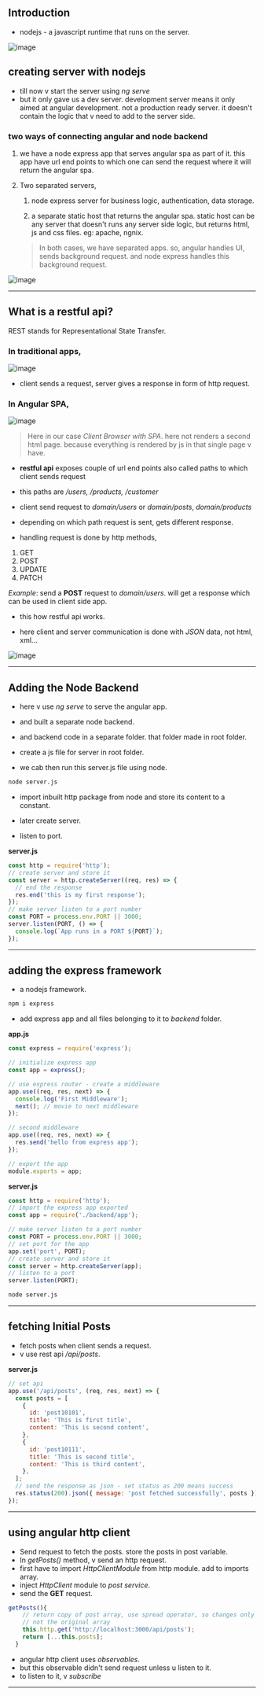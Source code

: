 ## Introduction

- nodejs - a javascript runtime that runs on the server.

![image](./screenshots/screen-7.jpg 'image')

## creating server with nodejs

- till now v start the server using _ng serve_
- but it only gave us a dev server. development server means it only aimed at angular development. not a production ready server. it doesn't contain the logic that v need to add to the server side.

### two ways of connecting angular and node backend

1. we have a node express app that serves angular spa as part of it. this app have url end points to which one can send the request where it will return the angular spa.

2. Two separated servers,

   1. node express server for business logic, authentication, data storage.

   2. a separate static host that returns the angular spa. static host can be any server that doesn't runs any server side logic, but returns html, js and css files. eg: apache, ngnix.

   > In both cases, we have separated apps. so, angular handles UI, sends background request. and node express handles this background request.

![image](./screenshots/screen-8.jpg 'image')

---

## What is a restful api?

REST stands for Representational State Transfer.

### In traditional apps,

![image](./screenshots/screen-9.jpg 'image')

- client sends a request, server gives a response in form of http request.

### In Angular SPA,

![image](./screenshots/screen-10.jpg 'image')

> Here in our case _Client Browser with SPA_. here not renders a second html page. because everything is rendered by js in that single page v have.

- **restful api** exposes couple of url end points also called paths to which client sends request

- this paths are _/users, /products, /customer_

- client send request to _domain/users_ or _domain/posts_, _domain/products_

- depending on which path request is sent, gets different response.

- handling request is done by http methods,

1.  GET
2.  POST
3.  UPDATE
4.  PATCH

_Example_: send a **POST** request to _domain/users_. will get a response which can be used in client side app.

- this how restful api works.

- here client and server communication is done with _JSON_ data, not html, xml...

![image](./screenshots/screen-11.jpg 'image')

---

## Adding the Node Backend

- here v use _ng serve_ to serve the angular app.

- and built a separate node backend.

- and backend code in a separate folder. that folder made in root folder.

- create a js file for server in root folder.

- we cab then run this server.js file using node.

```bash
node server.js
```

- import inbuilt http package from node and store its content to a constant.

- later create server.

- listen to port.

**server.js**

```javascript
const http = require('http');
// create server and store it
const server = http.createServer((req, res) => {
  // end the response
  res.end('this is my first response');
});
// make server listen to a port number
const PORT = process.env.PORT || 3000;
server.listen(PORT, () => {
  console.log(`App runs in a PORT ${PORT}`);
});
```

---

## adding the express framework

- a nodejs framework.

```bash
npm i express
```

- add express app and all files belonging to it to _backend_ folder.

**app.js**

```javascript
const express = require('express');

// initialize express app
const app = express();

// use express router - create a middleware
app.use((req, res, next) => {
  console.log('First Middleware');
  next(); // movie to next middleware
});

// second middleware
app.use((req, res, next) => {
  res.send('hello from express app');
});

// export the app
module.exports = app;
```

**server.js**

```javascript
const http = require('http');
// import the express app exported
const app = require('./backend/app');

// make server listen to a port number
const PORT = process.env.PORT || 3000;
// set port for the app
app.set('port', PORT);
// create server and store it
const server = http.createServer(app);
// listen to a port
server.listen(PORT);
```

```bash
node server.js
```

---

## fetching Initial Posts

- fetch posts when client sends a request.
- v use rest api _/api/posts_.

**server.js**

```javascript
// set api
app.use('/api/posts', (req, res, next) => {
  const posts = [
    {
      id: 'post10101',
      title: 'This is first title',
      content: 'This is second content',
    },
    {
      id: 'post10111',
      title: 'This is second title',
      content: 'This is third content',
    },
  ];
  // send the response as json - set status as 200 means success
  res.status(200).json({ message: 'post fetched successfully', posts });
});
```

---

## using angular http client

- Send request to fetch the posts. store the posts in post variable.
- In _getPosts()_ method, v send an http request.
- first have to import _HttpClientModule_ from
  http module. add to imports array.
- inject _HttpClient_ module to _post service_.
- send the **GET** request.

```javascript
getPosts(){
    // return copy of post array, use spread operator, so changes only affected on its copy,
    // not the original array
    this.http.get('http://localhost:3000/api/posts');
    return [...this.posts];
  }
```

- angular http client uses _observables_.
- but this observable didn't send request unless u listen to it.
- to listen to it, v *subscribe*      
---
